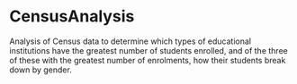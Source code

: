 # CensusAnalysis
Analysis of Census data to determine which types of educational institutions have the greatest number of students enrolled, and of the three of these with the greatest number of enrolments, how their students break down by gender.
